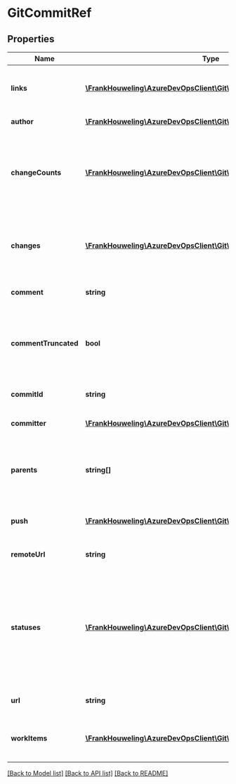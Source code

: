 # GitCommitRef

## Properties
Name | Type | Description | Notes
------------ | ------------- | ------------- | -------------
**links** | [**\FrankHouweling\AzureDevOpsClient\Git\Model\ReferenceLinks**](ReferenceLinks.md) | A collection of related REST reference links. | [optional] 
**author** | [**\FrankHouweling\AzureDevOpsClient\Git\Model\GitUserDate**](GitUserDate.md) | Author of the commit. | [optional] 
**changeCounts** | [**\FrankHouweling\AzureDevOpsClient\Git\Model\ChangeCountDictionary**](ChangeCountDictionary.md) | Counts of the types of changes (edits, deletes, etc.) included with the commit. | [optional] 
**changes** | [**\FrankHouweling\AzureDevOpsClient\Git\Model\GitChange[]**](GitChange.md) | An enumeration of the changes included with the commit. | [optional] 
**comment** | **string** | Comment or message of the commit. | [optional] 
**commentTruncated** | **bool** | Indicates if the comment is truncated from the full Git commit comment message. | [optional] 
**commitId** | **string** | ID (SHA-1) of the commit. | [optional] 
**committer** | [**\FrankHouweling\AzureDevOpsClient\Git\Model\GitUserDate**](GitUserDate.md) | Committer of the commit. | [optional] 
**parents** | **string[]** | An enumeration of the parent commit IDs for this commit. | [optional] 
**push** | [**\FrankHouweling\AzureDevOpsClient\Git\Model\GitPushRef**](GitPushRef.md) | The push associated with this commit. | [optional] 
**remoteUrl** | **string** | Remote URL path to the commit. | [optional] 
**statuses** | [**\FrankHouweling\AzureDevOpsClient\Git\Model\GitStatus[]**](GitStatus.md) | A list of status metadata from services and extensions that may associate additional information to the commit. | [optional] 
**url** | **string** | REST URL for this resource. | [optional] 
**workItems** | [**\FrankHouweling\AzureDevOpsClient\Git\Model\ResourceRef[]**](ResourceRef.md) | A list of workitems associated with this commit. | [optional] 

[[Back to Model list]](../README.md#documentation-for-models) [[Back to API list]](../README.md#documentation-for-api-endpoints) [[Back to README]](../README.md)


